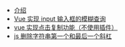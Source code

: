 - [介绍](/README.md)
- [Vue 实现 input 输入框的模糊查询](/blog/search.md)
- [vue 实现点击复制功能（不使用插件）](/blog/copy.md)
- [js 删除字符串第一个和最后一个斜杠](/blog/slashDelete.md)
